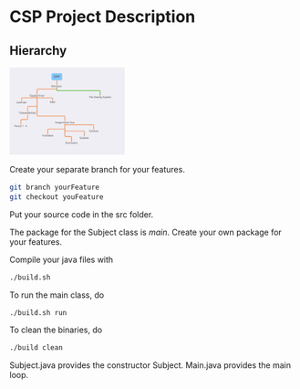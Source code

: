 # CSP Project Description

## Hierarchy

<img src="https://github.com/CookieUzen/csp/blob/master/Hierarchy.jpg" width="40%">

Create your separate branch for your features.
```bash
git branch yourFeature
git checkout youFeature
```

Put your source code in the src folder.

The package for the Subject class is *main*.
Create your own package for your features.

Compile your java files with
```bash
./build.sh
```

To run the main class, do
```bash
./build.sh run
```

To clean the binaries, do 
```bash
./build clean
```

Subject.java provides the constructor Subject.
Main.java provides the main loop.
